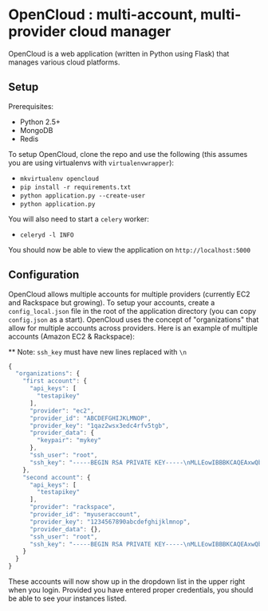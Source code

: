 OpenCloud : multi-account, multi-provider cloud manager
=======================================================
OpenCloud is a web application (written in Python using Flask) that manages various cloud platforms. 

Setup
-----
Prerequisites:

* Python 2.5+
* MongoDB
* Redis

To setup OpenCloud, clone the repo and use the following (this assumes you are using virtualenvs with `virtualenvwrapper`):

* `mkvirtualenv opencloud`
* `pip install -r requirements.txt`
* `python application.py --create-user`
* `python application.py`

You will also need to start a `celery` worker:

* `celeryd -l INFO`

You should now be able to view the application on `http://localhost:5000`

Configuration
--------------
OpenCloud allows multiple accounts for multiple providers (currently EC2 and Rackspace but growing).  To setup your accounts, create a `config_local.json` file in the root of the application directory (you can copy `config.json` as a start).  OpenCloud uses the concept of "organizations" that allow for multiple accounts across providers.  Here is an example of multiple accounts (Amazon EC2 & Rackspace):

** Note: `ssh_key` must have new lines replaced with `\n`

```javascript
{
  "organizations": {
    "first account": {
      "api_keys": [
        "testapikey"
      ],
      "provider": "ec2",
      "provider_id": "ABCDEFGHIJKLMNOP",
      "provider_key": "1qaz2wsx3edc4rfv5tgb",
      "provider_data": {
        "keypair": "mykey"
      },
      "ssh_user": "root",
      "ssh_key": "-----BEGIN RSA PRIVATE KEY-----\nMLLEowIBBBKCAQEAxwQbvvT6M9xFMNDH7...\n-----END RSA PRIVATE KEY-----\n"
    },
    "second account": {
      "api_keys": [
        "testapikey"
      ],
      "provider": "rackspace",
      "provider_id": "myuseraccount",
      "provider_key": "1234567890abcdefghijklmnop",
      "provider_data": {},
      "ssh_user": "root",
      "ssh_key": "-----BEGIN RSA PRIVATE KEY-----\nMLLEowIBBBKCAQEAxwQbvvT6M9xFMNDH7...\n-----END RSA PRIVATE KEY-----\n"
    }
  }
}
```

These accounts will now show up in the dropdown list in the upper right when you login.  Provided you have entered proper credentials, you should be able to see your instances listed.